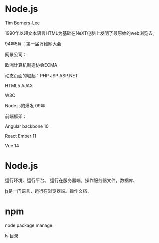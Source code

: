 # Node.js

Tim Berners-Lee  

1990年以超文本语言HTML为基础在NeXT电脑上发明了最原始的web浏览去。

94年5月：第一届万维网大会

网景公司：

欧洲计算机制造协会ECMA

动态页面的崛起：PHP    JSP    ASP.NET

HTML5     AJAX

W3C

Node.js的爆发  09年



前端框架：

Angular   backbone      10

React   Ember    11

Vue  14



# Node.js

运行环境、运行平台。  运行在服务器端。操作服务器文件，数据库、

js是一门语言，运行在浏览器端。操作文档、

# npm

node package manage  



ls 目录


